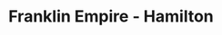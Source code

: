 ---
title: "Franklin Empire - Hamilton"
url: /hamilton/franklin-empire-hamilton/
shop: electrical
---
